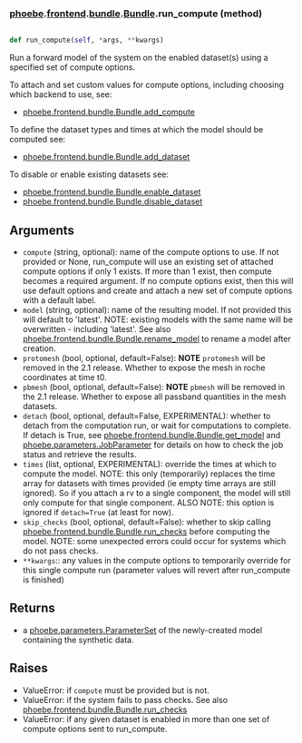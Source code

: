 ### [phoebe](phoebe.md).[frontend](phoebe.frontend.md).[bundle](phoebe.frontend.bundle.md).[Bundle](phoebe.frontend.bundle.Bundle.md).run_compute (method)


```py

def run_compute(self, *args, **kwargs)

```



Run a forward model of the system on the enabled dataset(s) using
a specified set of compute options.

To attach and set custom values for compute options, including choosing
which backend to use, see:
* [phoebe.frontend.bundle.Bundle.add_compute](phoebe.frontend.bundle.Bundle.add_compute.md)

To define the dataset types and times at which the model should be
computed see:
* [phoebe.frontend.bundle.Bundle.add_dataset](phoebe.frontend.bundle.Bundle.add_dataset.md)

To disable or enable existing datasets see:
* [phoebe.frontend.bundle.Bundle.enable_dataset](phoebe.frontend.bundle.Bundle.enable_dataset.md)
* [phoebe.frontend.bundle.Bundle.disable_dataset](phoebe.frontend.bundle.Bundle.disable_dataset.md)


Arguments
------------
* `compute` (string, optional): name of the compute options to use.
    If not provided or None, run_compute will use an existing set of
    attached compute options if only 1 exists.  If more than 1 exist,
    then compute becomes a required argument.  If no compute options
    exist, then this will use default options and create and attach
    a new set of compute options with a default label.
* `model` (string, optional): name of the resulting model.  If not
    provided this will default to 'latest'.  NOTE: existing models
    with the same name will be overwritten - including 'latest'.
    See also [phoebe.frontend.bundle.Bundle.rename_model](phoebe.frontend.bundle.Bundle.rename_model.md) to rename
    a model after creation.
* `protomesh` (bool, optional, default=False): **NOTE** `protomesh`
   will be removed in the 2.1 release.  Whether to expose the mesh
   in roche coordinates at time t0.
* `pbmesh` (bool, optional, default=False): **NOTE** `pbmesh`
   will be removed in the 2.1 release.  Whether to expose all
   passband quantities in the mesh datasets.
* `detach` (bool, optional, default=False, EXPERIMENTAL):
    whether to detach from the computation run,
    or wait for computations to complete.  If detach is True, see
    [phoebe.frontend.bundle.Bundle.get_model](phoebe.frontend.bundle.Bundle.get_model.md) and
    [phoebe.parameters.JobParameter](phoebe.parameters.JobParameter.md)
    for details on how to check the job status and retrieve the results.
* `times` (list, optional, EXPERIMENTAL): override the times at which to compute the model.
    NOTE: this only (temporarily) replaces the time array for datasets
    with times provided (ie empty time arrays are still ignored).  So if
    you attach a rv to a single component, the model will still only
    compute for that single component.  ALSO NOTE: this option is ignored
    if `detach=True` (at least for now).
* `skip_checks` (bool, optional, default=False): whether to skip calling
    [phoebe.frontend.bundle.Bundle.run_checks](phoebe.frontend.bundle.Bundle.run_checks.md) before computing the model.
    NOTE: some unexpected errors could occur for systems which do not
    pass checks.
* `**kwargs`:: any values in the compute options to temporarily
    override for this single compute run (parameter values will revert
    after run_compute is finished)

Returns
----------
* a [phoebe.parameters.ParameterSet](phoebe.parameters.ParameterSet.md) of the newly-created model
    containing the synthetic data.

Raises
--------
* ValueError: if `compute` must be provided but is not.
* ValueError: if the system fails to pass checks.  See also
    [phoebe.frontend.bundle.Bundle.run_checks](phoebe.frontend.bundle.Bundle.run_checks.md)
* ValueError: if any given dataset is enabled in more than one set of
    compute options sent to run_compute.

